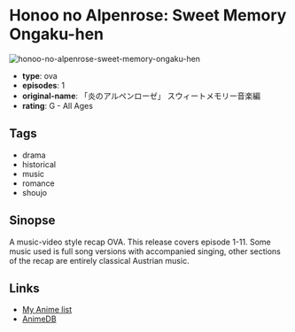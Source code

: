 # Honoo no Alpenrose: Sweet Memory Ongaku-hen

![honoo-no-alpenrose-sweet-memory-ongaku-hen](https://cdn.myanimelist.net/images/anime/9/85887.jpg)

-   **type**: ova
-   **episodes**: 1
-   **original-name**: 「炎のアルペンローゼ」 スウィートメモリー音楽編
-   **rating**: G - All Ages

## Tags

-   drama
-   historical
-   music
-   romance
-   shoujo

## Sinopse

A music-video style recap OVA. This release covers episode 1-11. Some music used is full song versions with accompanied singing, other sections of the recap are entirely classical Austrian music.

## Links

-   [My Anime list](https://myanimelist.net/anime/35627/Honoo_no_Alpenrose__Sweet_Memory_Ongaku-hen)
-   [AnimeDB](http://anidb.info/perl-bin/animedb.pl?show=anime&aid=3667)
